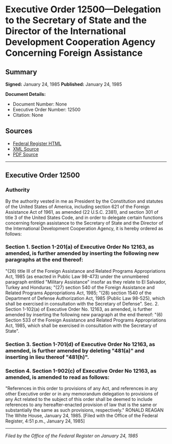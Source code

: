 # Executive Order 12500—Delegation to the Secretary of State and the Director of the International Development Cooperation Agency Concerning Foreign Assistance

## Summary

**Signed:** January 24, 1985
**Published:** January 24, 1985

**Document Details:**
- Document Number: None
- Executive Order Number: 12500
- Citation: None

## Sources
- [Federal Register HTML](https://www.presidency.ucsb.edu/documents/executive-order-12500-delegation-the-secretary-state-and-the-director-the-international)
- [XML Source](None)
- [PDF Source](None)

---

## Executive Order 12500

### Authority

By the authority vested in me as President by the Constitution and statutes of the United States of America, including section 621 of the Foreign Assistance Act of 1961, as amended (22 U.S.C. 2381), and section 301 of title 3 of the United States Code, and in order to delegate certain functions concerning foreign assistance to the Secretary of State and the Director of the International Development Cooperation Agency, it is hereby ordered as follows:
### Section 1. Section 1-201(a) of Executive Order No 12163, as amended, is further amended by inserting the following new paragraphs at the end thereof:

"(26) title III of the Foreign Assistance and Related Programs Appropriations Act, 1985 (as enacted in Public Law 98-473) under the unnumbered paragraph entitled "Military Assistance" insofar as they relate to El Salvador, Turkey and Honduras;
"(27) section 540 of the Foreign Assistance and Related Programs Appropriations Act, 1985;
"(28) section 1540 of the Department of Defense Authorization Act, 1985 (Public Law 98-525), which shall be exercised in consultation with the Secretary of Defense". Sec. 2. Section 1-102(a) of Executive Order No. 12163, as amended, is further amended by inserting the following new paragraph at the end thereof:
"(6) Section 533 of the Foreign Assistance and Related Programs Appropriations Act, 1985, which shall be exercised in consultation with the Secretary of State".

### Section 3. Section 1-701(d) of Executive Order No 12163, as amended, is further amended by deleting "481(a)" and inserting in lieu thereof "481(h)".

### Section 4. Section 1-902(c) of Executive Order No 12163, as amended, is amended to read as follows:

"References in this order to provisions of any Act, and references in any other Executive order or in any memorandum delegation to provisions of any Act related to the subject of this order shall be deemed to include references to any hereafter-enacted provision of law that is the same or substantially the same as such provisions, respectively."
RONALD REAGAN
The White House,
January 24, 1985.
[Filed with the Office of the Federal Register, 4:51 p.m., January 24, 1985]

---

*Filed by the Office of the Federal Register on January 24, 1985*
